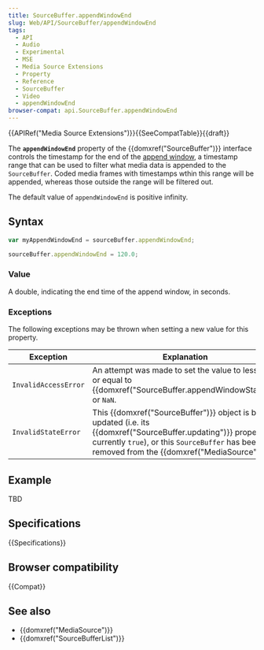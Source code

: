 ```yaml
---
title: SourceBuffer.appendWindowEnd
slug: Web/API/SourceBuffer/appendWindowEnd
tags:
  - API
  - Audio
  - Experimental
  - MSE
  - Media Source Extensions
  - Property
  - Reference
  - SourceBuffer
  - Video
  - appendWindowEnd
browser-compat: api.SourceBuffer.appendWindowEnd
---
```

{{APIRef("Media Source Extensions")}}{{SeeCompatTable}}{{draft}}

The **`appendWindowEnd`** property of the
{{domxref("SourceBuffer")}} interface controls the timestamp for the end of the [append window](https://w3c.github.io/media-source/#append-window), a
timestamp range that can be used to filter what media data is appended to the
`SourceBuffer`. Coded media frames with timestamps wthin this range will be
appended, whereas those outside the range will be filtered out.

The default value of `appendWindowEnd` is positive infinity.

## Syntax

```js
var myAppendWindowEnd = sourceBuffer.appendWindowEnd;

sourceBuffer.appendWindowEnd = 120.0;
```

### Value

A double, indicating the end time of the append window, in seconds.

### Exceptions

The following exceptions may be thrown when setting a new value for this property.

| Exception            | Explanation                                                                                                                                                                                                                                        |
| -------------------- | -------------------------------------------------------------------------------------------------------------------------------------------------------------------------------------------------------------------------------------------------- |
| `InvalidAccessError` | An attempt was made to set the value to less than or equal to {{domxref("SourceBuffer.appendWindowStart")}}, or `NaN`.                                                                                                              |
| `InvalidStateError`  | This {{domxref("SourceBuffer")}} object is being updated (i.e. its {{domxref("SourceBuffer.updating")}} property is currently `true`), or this `SourceBuffer` has been removed from the {{domxref("MediaSource")}}. |

## Example

TBD

## Specifications

{{Specifications}}

## Browser compatibility

{{Compat}}

## See also

- {{domxref("MediaSource")}}
- {{domxref("SourceBufferList")}}
